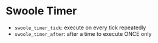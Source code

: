 # Swoole Timer

- `swoole_timer_tick`: execute on every tick repeatedly
- `swoole_timer_after`: after a time to execute ONCE only


